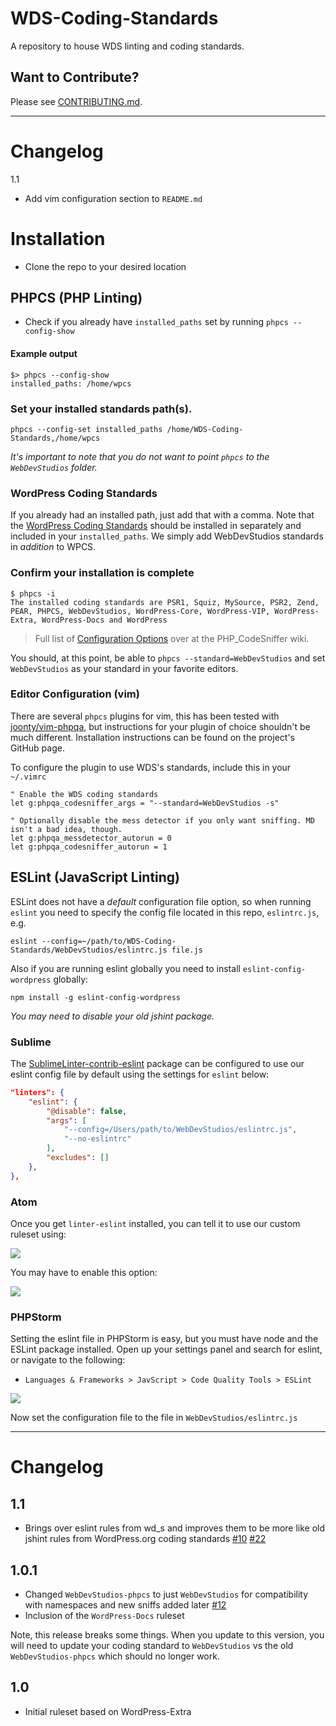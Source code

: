 # WDS-Coding-Standards

A repository to house WDS linting and coding standards.

## Want to Contribute?

Please see [CONTRIBUTING.md](CONTRIBUTING.md).

_______________________

# Changelog

1.1
* Add vim configuration section to `README.md`

# Installation

* Clone the repo to your desired location

## PHPCS (PHP Linting)

* Check if you already have `installed_paths` set by running `phpcs --config-show`

#### Example output

```
$> phpcs --config-show
installed_paths: /home/wpcs
```

### Set your installed standards path(s).

```
phpcs --config-set installed_paths /home/WDS-Coding-Standards,/home/wpcs
```

_It's important to note that you do not want to point `phpcs` to the `WebDevStudios`
folder._

### WordPress Coding Standards

If you already had an installed path, just add that with a comma. Note that
the [WordPress Coding Standards](https://github.com/WordPress-Coding-Standards/WordPress-Coding-Standards)
should be installed in separately and included in your `installed_paths`. We
simply add WebDevStudios standards in _addition_ to WPCS.

### Confirm your installation is complete

```
$ phpcs -i
The installed coding standards are PSR1, Squiz, MySource, PSR2, Zend, PEAR, PHPCS, WebDevStudios, WordPress-Core, WordPress-VIP, WordPress-Extra, WordPress-Docs and WordPress
```

> Full list of [Configuration Options](https://github.com/squizlabs/PHP_CodeSniffer/wiki/Configuration-Options) over at the PHP_CodeSniffer wiki.

You should, at this point, be able to `phpcs --standard=WebDevStudios` and set
`WebDevStudios` as your standard in your favorite editors.

### Editor Configuration (vim)

There are several `phpcs` plugins for vim, this has been tested with
[joonty/vim-phpqa](https://github.com/joonty/vim-phpqa), but instructions for your plugin of choice shouldn't be much
different. Installation instructions can be found on the project's GitHub page.

To configure the plugin to use WDS's standards, include this in your `~/.vimrc`

```
" Enable the WDS coding standards
let g:phpqa_codesniffer_args = "--standard=WebDevStudios -s"

" Optionally disable the mess detector if you only want sniffing. MD isn't a bad idea, though.
let g:phpqa_messdetector_autorun = 0
let g:phpqa_codesniffer_autorun = 1
```

## ESLint (JavaScript Linting)

ESLint does not have a _default_ configuration file option, so when running `eslint` you need to
specify the config file located in this repo, `eslintrc.js`, e.g.

`eslint --config=~/path/to/WDS-Coding-Standards/WebDevStudios/eslintrc.js file.js`

Also if you are running eslint globally you need to install `eslint-config-wordpress` globally:

`npm install -g eslint-config-wordpress`

_You may need to disable your old jshint package._

### Sublime

The [SublimeLinter-contrib-eslint](https://github.com/roadhump/SublimeLinter-eslint) package
can be configured to use our eslint config file by default using the settings for `eslint` below:

``` json
"linters": {
	"eslint": {
		"@disable": false,
		"args": [
			"--config=/Users/path/to/WebDevStudios/eslintrc.js",
			"--no-eslintrc"
		],
		"excludes": []
	},
},
```

### Atom

Once you get `linter-eslint` installed, you can tell it to use our custom ruleset using:

![](https://cloudup.com/cq9nwuickFr+?r.png)

You may have to enable this option:

![](https://cloudup.com/c_vUkLklUQE+?r.png)

### PHPStorm
Setting the eslint file in PHPStorm is easy, but you must have node and the ESLint package installed.
Open up your settings panel and search for eslint, or navigate to the following:
* `Languages & Frameworks > JavScript > Code Quality Tools > ESLint`

![](https://i.gyazo.com/26b54154c5643476cb5164e2147c860f.png)

Now set the configuration file to the file in `WebDevStudios/eslintrc.js`
____________________

# Changelog

## 1.1

- Brings over eslint rules from wd_s and improves them to be more like old jshint rules from WordPress.org coding standards [#10](https://github.com/WebDevStudios/WDS-Coding-Standards/issues/10) [#22](https://github.com/WebDevStudios/WDS-Coding-Standards/issues/22)

## 1.0.1

- Changed `WebDevStudios-phpcs` to just `WebDevStudios` for compatibility with namespaces and new sniffs added later [#12](https://github.com/WebDevStudios/WDS-Coding-Standards/pull/12)
- Inclusion of the `WordPress-Docs` ruleset

Note, this release breaks some things. When you update to this version,
you will need to update your coding standard to `WebDevStudios` vs the old
`WebDevStudios-phpcs` which should no longer work.

## 1.0

- Initial ruleset based on WordPress-Extra

